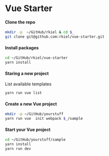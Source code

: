 # Vue Starter


#### Clone the repo

```bash
mkdir -p  ~/GitHub/rkiel & cd $_
git clone git@github.com:rkiel/vue-starter.git
```

#### Install packages

```bash
cd ~/GitHub/rkiel/vue-starter
yarn install
```

#### Staring a new project

List available templates

```bash
yarn run vue list
```

#### Create a new Vue project

```bash
mkdir -p ~/GitHub/yourstuff
yarn run vue  init webpack $_/sample
```

#### Start your Vue project

```bash
cd ~/GitHub/yourstuff/sample
yarn install
yarn run dev
```

